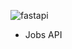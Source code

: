 ![fastapi](https://user-images.githubusercontent.com/98271602/197358716-5ea5ac68-c284-44c1-a4d8-def07a100cf2.png)
 - Jobs API
